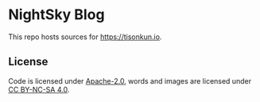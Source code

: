 # NightSky Blog

This repo hosts sources for https://tisonkun.io.

## License

Code is licensed under [Apache-2.0](LICENSE-Apache-2.0), words and images are licensed under [CC BY-NC-SA 4.0](LICENSE-CC-BY-NC-SA-4.0).
